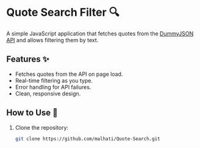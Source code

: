 # Quote Search Filter 🔍

A simple JavaScript application that fetches quotes from the [DummyJSON API](https://dummyjson.com/quotes) and allows filtering them by text.

## Features ✨
- Fetches quotes from the API on page load.
- Real-time filtering as you type.
- Error handling for API failures.
- Clean, responsive design.

## How to Use 🚀
1. Clone the repository:
   ```bash
   git clone https://github.com/malhati/Quote-Search.git
